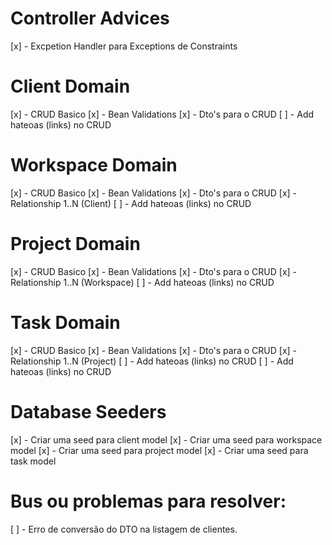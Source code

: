 # Controller Advices
[x] - Excpetion Handler para Exceptions de Constraints


# Client Domain
[x] - CRUD Basico
[x] - Bean Validations
[x] - Dto's para o CRUD
[ ] - Add hateoas (links) no CRUD


# Workspace Domain
[x] - CRUD Basico
[x] - Bean Validations
[x] - Dto's para o CRUD
[x] - Relationship 1..N (Client)
[ ] - Add hateoas (links) no CRUD


# Project Domain
[x] - CRUD Basico
[x] - Bean Validations
[x] - Dto's para o CRUD
[x] - Relationship 1..N (Workspace)
[ ] - Add hateoas (links) no CRUD


# Task Domain
[x] - CRUD Basico
[x] - Bean Validations
[x] - Dto's para o CRUD
[x] - Relationship 1..N (Project)
[ ] - Add hateoas (links) no CRUD
[ ] - Add hateoas (links) no CRUD


# Database Seeders
[x] - Criar uma seed para client model
[x] - Criar uma seed para workspace model
[x] - Criar uma seed para project model
[x] - Criar uma seed para task model



# Bus ou problemas para resolver:
[ ] - Erro de conversão do DTO na listagem de clientes.





